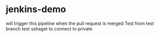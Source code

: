 # jenkins-demo
will trigger this pipeline when the pull request is merged
Test from test branch
test sshaget to connect to private
